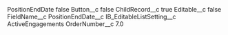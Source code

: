 <?xml version="1.0" encoding="UTF-8"?>
<CustomMetadata xmlns="http://soap.sforce.com/2006/04/metadata" xmlns:xsi="http://www.w3.org/2001/XMLSchema-instance" xmlns:xsd="http://www.w3.org/2001/XMLSchema">
    <label>PositionEndDate</label>
    <protected>false</protected>
    <values>
        <field>Button__c</field>
        <value xsi:type="xsd:boolean">false</value>
    </values>
    <values>
        <field>ChildRecord__c</field>
        <value xsi:type="xsd:boolean">true</value>
    </values>
    <values>
        <field>Editable__c</field>
        <value xsi:type="xsd:boolean">false</value>
    </values>
    <values>
        <field>FieldName__c</field>
        <value xsi:type="xsd:string">PositionEndDate__c</value>
    </values>
    <values>
        <field>IB_EditableListSetting__c</field>
        <value xsi:type="xsd:string">ActiveEngagements</value>
    </values>
    <values>
        <field>OrderNumber__c</field>
        <value xsi:type="xsd:double">7.0</value>
    </values>
</CustomMetadata>
